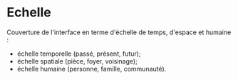# Echelle

Couverture de l'interface en terme d'échelle de temps, d'espace et humaine :

* échelle temporelle (passé, présent, futur);
* échelle spatiale (pièce, foyer, voisinage);
* échelle humaine (personne, famille, communauté).